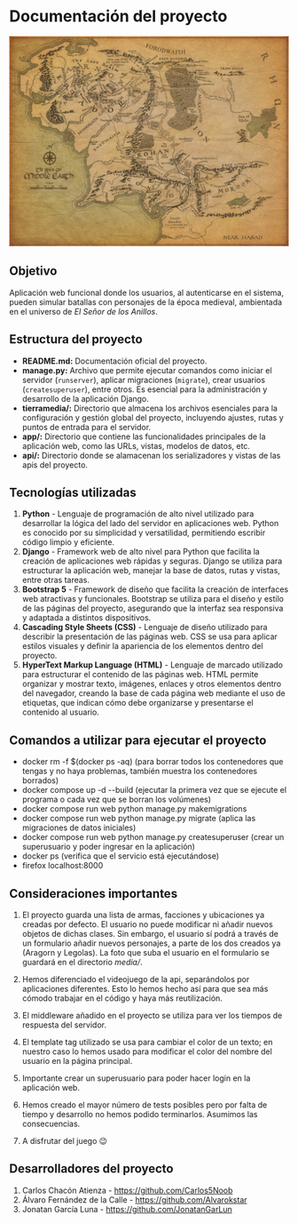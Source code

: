 # Documentación del proyecto

![](app/static/resources/tierramedia.webp)

## Objetivo

Aplicación web funcional donde los usuarios, al autenticarse en el sistema, pueden simular batallas con personajes de la época medieval, ambientada en el universo de *El Señor de los Anillos*.

## Estructura del proyecto

- **README.md:** Documentación oficial del proyecto.
- **manage.py:** Archivo que permite ejecutar comandos como iniciar el servidor (`runserver`), aplicar migraciones (`migrate`), crear usuarios (`createsuperuser`), entre otros. Es esencial para la administración y desarrollo de la aplicación Django.
- **tierramedia/:** Directorio que almacena los archivos esenciales para la configuración y gestión global del proyecto, incluyendo ajustes, rutas y puntos de entrada para el servidor.
- **app/:** Directorio que contiene las funcionalidades principales de la aplicación web, como las URLs, vistas, modelos de datos, etc.
- **api/:** Directorio donde se alamacenan los serializadores y vistas de las apis del proyecto.

## Tecnologías utilizadas

1. **Python** - Lenguaje de programación de alto nivel utilizado para desarrollar la lógica del lado del servidor en aplicaciones web. Python es conocido por su simplicidad y versatilidad, permitiendo escribir código limpio y eficiente.
2. **Django** - Framework web de alto nivel para Python que facilita la creación de aplicaciones web rápidas y seguras. Django se utiliza para estructurar la aplicación web, manejar la base de datos, rutas y vistas, entre otras tareas.
3. **Bootstrap 5** - Framework de diseño que facilita la creación de interfaces web atractivas y funcionales. Bootstrap se utiliza para el diseño y estilo de las páginas del proyecto, asegurando que la interfaz sea responsiva y adaptada a distintos dispositivos.
4. **Cascading Style Sheets (CSS)** - Lenguaje de diseño utilizado para describir la presentación de las páginas web. CSS se usa para aplicar estilos visuales y definir la apariencia de los elementos dentro del proyecto.
5. **HyperText Markup Language (HTML)** - Lenguaje de marcado utilizado para estructurar el contenido de las páginas web. HTML permite organizar y mostrar texto, imágenes, enlaces y otros elementos dentro del navegador, creando la base de cada página web mediante el uso de etiquetas, que indican cómo debe organizarse y presentarse el contenido al usuario.

## Comandos a utilizar para ejecutar el proyecto

- docker rm -f $(docker ps -aq) (para borrar todos los contenedores que tengas y no haya problemas, también muestra los contenedores borrados)
- docker compose up -d --build (ejecutar la primera vez que se ejecute el programa o cada vez que se borran los volúmenes)
- docker compose run web python manage.py makemigrations
- docker compose run web python manage.py migrate (aplica las migraciones de datos iniciales)
- docker compose run web python manage.py createsuperuser (crear un superusuario y poder ingresar en la aplicación)
- docker ps (verifica que el servicio está ejecutándose)
- firefox localhost:8000 

## Consideraciones importantes

1. El proyecto guarda una lista de armas, facciones y ubicaciones ya creadas por defecto. El usuario no puede modificar ni añadir nuevos objetos de dichas clases. Sin embargo, el usuario sí podrá a través de un formulario añadir nuevos personajes, a parte de los dos creados ya (Aragorn y Legolas). La foto que suba el usuario en el formulario se guardará en el directorio *media/*.

2. Hemos diferenciado el videojuego de la api, separándolos por aplicaciones diferentes. Esto lo hemos hecho así para que sea más cómodo trabajar en el código y haya más reutilización. 

3. El middleware añadido en el proyecto se utiliza para ver los tiempos de respuesta del servidor. 

4. El template tag utilizado se usa para cambiar el color de un texto; en nuestro caso lo hemos usado para modificar el color del nombre del usuario en la página principal. 

5. Importante crear un superusuario para poder hacer login en la aplicación web. 

6. Hemos creado el mayor número de tests posibles pero por falta de tiempo y desarrollo no hemos podido terminarlos. Asumimos las consecuencias. 

7. A disfrutar del juego 😉

## Desarrolladores del proyecto
1. Carlos Chacón Atienza - https://github.com/Carlos5Noob
2. Álvaro Fernández de la Calle - https://github.com/Alvarokstar
3. Jonatan García Luna - https://github.com/JonatanGarLun